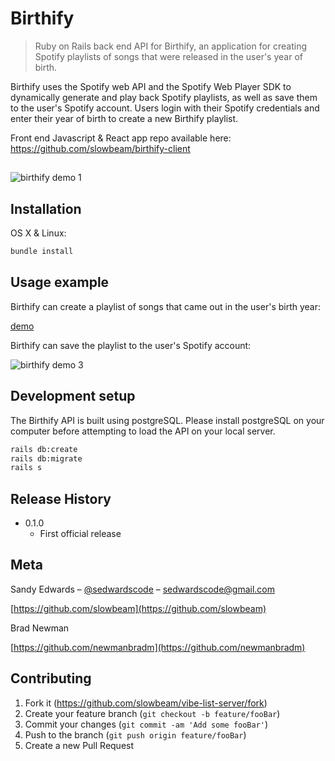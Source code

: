 # Birthify
> Ruby on Rails back end API for Birthify, an application for creating Spotify playlists of songs that were released in the user's year of birth. 

Birthify uses the Spotify web API and the Spotify Web Player SDK to dynamically generate and play back Spotify playlists, as well as save them to the user's Spotify account. Users login with their Spotify credentials and enter their year of birth to create a new Birthify playlist. 

Front end Javascript & React app repo available here: https://github.com/slowbeam/birthify-client

##

![birthify demo 1](https://media.giphy.com/media/3GBXTvAcRPAgv03GDl/giphy.gif)

## Installation

OS X & Linux:

```sh
bundle install
```

## Usage example

Birthify can create a playlist of songs that came out in the user's birth year:

[demo](https://media.giphy.com/media/MuE7qasFr4X1aTAgod/giphy.gif)


Birthify can save the playlist to the user's Spotify account:

![birthify demo 3](https://media.giphy.com/media/m8WIqiN6NBRYLaN2kX/giphy.gif)


## Development setup

The Birthify API is built using postgreSQL. Please install postgreSQL on your computer before attempting to load the API on your local server. 

```sh
rails db:create
rails db:migrate
rails s
```


## Release History

* 0.1.0
    * First official release
   


## Meta

Sandy Edwards – [@sedwardscode](https://twitter.com/sedwardscode) – sedwardscode@gmail.com

[https://github.com/slowbeam](https://github.com/slowbeam)

Brad Newman

[https://github.com/newmanbradm](https://github.com/newmanbradm)

## Contributing

1. Fork it (<https://github.com/slowbeam/vibe-list-server/fork>)
2. Create your feature branch (`git checkout -b feature/fooBar`)
3. Commit your changes (`git commit -am 'Add some fooBar'`)
4. Push to the branch (`git push origin feature/fooBar`)
5. Create a new Pull Request
